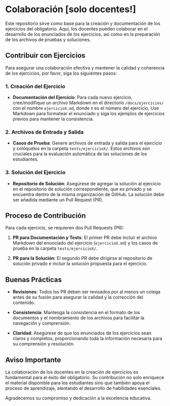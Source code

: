 # Colaboración [solo docentes!]

Este repositorio sirve como base para la creación y documentación de los ejercicios del obligatorio. Aquí, los docentes pueden colaborar en el desarrollo de los enunciados de los ejercicios, así como en la preparación de los archivos de pruebas y soluciones.

## Contribuir con Ejercicios

Para asegurar una colaboración efectiva y mantener la calidad y coherencia de los ejercicios, por favor, siga los siguientes pasos:

### 1. Creación del Ejercicio

- **Documentación del Ejercicio**: Para cada nuevo ejercicio, cree/modifique un archivo Markdown en el directorio `/docs/ejercicios/` con el nombre `ejercicioX.md`, donde `X` es el número del ejercicio. Use Markdown para formatear el enunciado y siga los ejemplos de ejercicios previos para mantener la consistencia.
  
### 2. Archivos de Entrada y Salida

- **Casos de Prueba**: Genere archivos de entrada y salida para el ejercicio y colóquelos en la carpeta `tests/ejercicioX/`. Estos archivos son cruciales para la evaluación automática de las soluciones de los estudiantes.

### 3. Solución del Ejercicio

- **Repositorio de Solución**: Asegúrese de agregar la solución al ejercicio en el repositorio de solución correspondiente, que es privado y se encuentra dentro de la misma organización de GitHub. La solución debe ser añadida mediante un Pull Request (PR).

## Proceso de Contribución

Para cada ejercicio, se requieren dos Pull Requests (PR):

1. **PR para Documentación y Tests**: El primer PR debe incluir el archivo Markdown del enunciado del ejercicio (`ejercicioX.md`) y los casos de prueba en la carpeta `tests/ejercicioX/`.

2. **PR para la Solución**: El segundo PR debe dirigirse al repositorio de solución privado e incluir la solución propuesta para el ejercicio.

## Buenas Prácticas

- **Revisiones**: Todos los PR deben ser revisados por al menos un colega antes de su fusión para asegurar la calidad y la corrección del contenido.
  
- **Consistencia**: Mantenga la consistencia en el formato de los documentos y el nombramiento de los archivos para facilitar la navegación y comprensión.

- **Claridad**: Asegúrese de que los enunciados de los ejercicios sean claros y completos, proporcionando toda la información necesaria para su comprensión y resolución.

## Aviso Importante

La colaboración de los docentes en la creación de ejercicios es fundamental para el éxito del obligatorio. Su contribución no solo enriquece el material disponible para los estudiantes sino que también apoya el proceso de aprendizaje, alentando el desarrollo de habilidades esenciales.

Agradecemos su compromiso y dedicación a la excelencia educativa.
